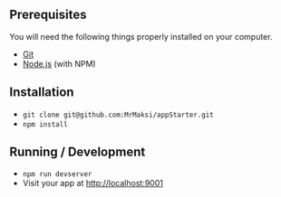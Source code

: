 ## Prerequisites

You will need the following things properly installed on your computer.

* [Git](http://git-scm.com/)
* [Node.js](http://nodejs.org/) (with NPM)

## Installation

* `git clone git@github.com:MrMaksi/appStarter.git`
* `npm install`

## Running / Development

* `npm run devserver`
* Visit your app at [http://localhost:9001](http://localhost:9001)
